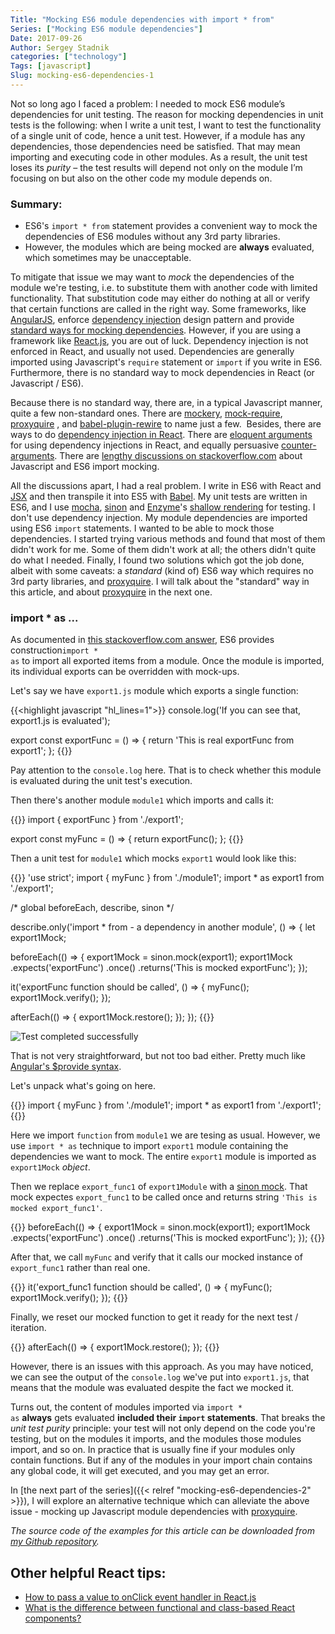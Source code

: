 ```yaml
---
Title: "Mocking ES6 module dependencies with import * from"
Series: ["Mocking ES6 module dependencies"]
Date: 2017-09-26
Author: Sergey Stadnik
categories: ["technology"]
Tags: [javascript]
Slug: mocking-es6-dependencies-1
---
```


Not so long ago I faced a problem: I needed to mock ES6 module’s dependencies for unit testing. The reason for mocking dependencies in unit tests is the following: when I write a unit test, I want to test the functionality of a single unit of code, hence a unit test. However, if a module has any dependencies, those dependencies need be satisfied. That may mean importing and executing code in other modules. As a result, the unit test loses its _purity_ – the test results will depend not only on the module I’m focusing on but also on the other code my module depends on.
<!--more-->

### Summary:

* ES6's <code>import * from</code> statement provides a convenient way to mock the dependencies of ES6 modules without any 3rd party libraries.
* However, the modules which are being mocked are **always** evaluated, which sometimes may be unacceptable.

To mitigate that issue we may want to <em>mock</em> the dependencies of the module we're testing, i.e. to substitute them with another code with limited functionality. That substitution code may either do nothing at all or verify that certain functions are called in the right way. Some frameworks, like <a href="https://angularjs.org/">AngularJS</a>, enforce <a href="https://en.wikipedia.org/wiki/Dependency_injection">dependency injection</a> design pattern and provide <a href="https://angular.io/guide/testing#test-a-component-with-a-dependency">standard ways for mocking dependencies</a>. However, if you are using a framework like <a href="https://facebook.github.io/react/">React.js</a>, you are out of luck. Dependency injection is not enforced in React, and usually not used. Dependencies are generally imported using Javascript's <code>require</code> statement or <code>import</code> if you write in ES6. Furthermore, there is no standard way to mock dependencies in React (or Javascript / ES6).

Because there is no standard way, there are, in a typical Javascript manner, quite a few non-standard ones. There are <a href="https://github.com/mfncooper/mockery">mockery</a>, <a href="https://github.com/boblauer/mock-require">mock-require</a>, <a href="https://github.com/thlorenz/proxyquire">proxyquire</a> , and <a href="https://github.com/speedskater/babel-plugin-rewire">babel-plugin-rewire</a> to name just a few.  Besides, there are ways to do <a href="https://github.com/krasimir/react-in-patterns/tree/master/patterns/dependency-injection">dependency injection in React</a>. There are <a href="http://www.jamesmonger.com/post/react-component-dependency-injection.htm">eloquent arguments</a> for using dependency injections in React, and equally persuasive <a href="https://medium.com/@maxheiber/no-need-for-dependency-injection-in-react-components-641182760aaa">counter-arguments</a>. There are <a href="https://stackoverflow.com/questions/35240469/how-to-mock-the-imports-of-an-es6-module">lengthy discussions on stackoverflow.com</a> about Javascript and ES6 import mocking.

All the discussions apart, I had a real problem. I write in ES6 with React and <a href="https://facebook.github.io/react/docs/introducing-jsx.html">JSX</a> and then transpile it into ES5 with <a href="https://babeljs.io/">Babel</a>. My unit tests are written in ES6, and I use <a href="https://mochajs.org/">mocha</a>, <a href="http://sinonjs.org/">sinon</a> and <a href="http://airbnb.io/enzyme/">Enzyme</a>'s <a href="http://airbnb.io/enzyme/docs/api/shallow.html">shallow rendering</a> for testing. I don't use dependency injection. My module dependencies are imported using ES6 <code>import</code> statements. I wanted to be able to mock those dependencies. I started trying various methods and found that most of them didn't work for me. Some of them didn't work at all; the others didn't quite do what I needed. Finally, I found two solutions which got the job done, albeit with some caveats: a <em>standard</em> (kind of) ES6 way which requires no 3rd party libraries, and <a href="https://github.com/thlorenz/proxyquire">proxyquire</a>. I will talk about the "standard" way in this article, and about <a href="https://github.com/thlorenz/proxyquire">proxyquire</a> in the next one.

### import * as ...

As documented in <a href="https://stackoverflow.com/a/38414108/10557">this stackoverflow.com answer</a>, ES6 provides construction<code>import * as</code> to import all exported items from a module. Once the module is imported, its individual exports can be overridden with mock-ups.

Let's say we have `export1.js` module which exports a single function:

{{<highlight javascript "hl_lines=1">}}
console.log('If you can see that, export1.js is evaluated');

export const exportFunc = () => {
  return 'This is real exportFunc from export1';
};
{{</highlight>}}

Pay attention to the `console.log` here. That is to check whether this module is evaluated during the unit test's execution.

Then there's another module `module1` which imports and calls it:

{{<highlight javascript>}}
import { exportFunc } from './export1';

export const myFunc = () => {
  return exportFunc();
};
{{</highlight>}}

Then a unit test for <code>module1</code> which mocks <code>export1</code> would look like this:

{{<highlight javascript>}}
'use strict';
import { myFunc } from './module1';
import * as export1 from './export1';

/* global beforeEach, describe, sinon */

describe.only('import * from - a dependency in another module',
() => {
  let export1Mock;

  beforeEach(() => {
    export1Mock = sinon.mock(export1);
    export1Mock
      .expects('exportFunc')
      .once()
      .returns('This is mocked exportFunc');
  });

  it('exportFunc function should be called', () => {
    myFunc();
    export1Mock.verify();
  });

  afterEach(() => {
    export1Mock.restore();
  });
});
{{</highlight>}}

![Test completed successfully](/images/export_func1_function_called_passed.png)

That is not very straightforward, but not too bad either. Pretty much like <a href="http://thejsguy.com/2015/01/28/mocking-services-in-angular-with-$provide.html">Angular's $provide syntax</a>.

Let's unpack what's going on here.

{{<highlight javascript>}}
import { myFunc } from './module1';
import * as export1 from './export1';
{{</highlight>}}

Here we import <code>function</code> from <code>module1</code> we are tesing as usual. However, we use <code>import * as</code> technique to import <code>export1</code> module containing the dependencies we want to mock. The entire <code>export1</code> module is imported as <code>export1Mock</code> _object_.

Then we replace <code>export_func1</code> of <code>export1Module</code> with a [sinon mock](http://sinonjs.org/releases/v3.3.0/mocks/). That mock expectes <code>export_func1</code> to be called once and returns string <code>'This is mocked export_func1'</code>.

{{<highlight javascript>}}
beforeEach(() => {
  export1Mock = sinon.mock(export1);
  export1Mock
    .expects('exportFunc')
    .once()
    .returns('This is mocked exportFunc');
});
{{</highlight>}}

After that, we call <code>myFunc</code> and verify that it calls our mocked instance of <code>export_func1</code> rather than real one.

{{<highlight javascript>}}
it('export_func1 function should be called', () => {
  myFunc();
  export1Mock.verify();
});
{{</highlight>}}

Finally, we reset our mocked function to get it ready for the next test / iteration.

{{<highlight javascript>}}
afterEach(() => {
  export1Mock.restore();
});
{{</highlight>}}

However, there is an issues with this approach. As you may have noticed, we can see the output of the <code>console.log</code> we've put into <code>export1.js</code>, that means that the module was evaluated despite the fact we mocked it.

Turns out, the content of modules imported via <code>import * as</code> <strong>always</strong> gets evaluated <strong>included their <code>import</code> statements</strong>. That breaks the _unit test purity_ principle: your test will not only depend on the code you're testing, but on the modules it imports, and the modules those modules import, and so on. In practice that is usually fine if your modules only contain functions. But if any of the modules in your import chain contains any global code, it will get executed, and you may get an error.

In [the next part of the series]({{< relref "mocking-es6-dependencies-2" >}}), I will explore an alternative technique which can alleviate the above issue - mocking up Javascript module dependencies with [proxyquire](https://github.com/thlorenz/proxyquire).

_The source code of the examples for this article can be downloaded from [my Github repository](https://github.com/ozmoroz/es6-unit-mockups)._

## Other helpful React tips:

- [How to pass a value to onClick event handler in React.js](/2018/07/pass-value-to-onclick-react/)
- [What is the difference between functional and class-based React components?](/2018/08/react-functional-vs-class-components/)